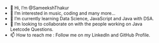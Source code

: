 - 👋 Hi, I’m @SameekshThakur
- 👀 I’m interested in music, coding and many more...
- 🌱 I’m currently learning Data Science, JavaScript and Java with DSA.
- 💞️ I’m looking to collaborate on with the people working on Java Leetcode Questions.
- 📫 How to reach me : Follow me on my LinkedIn and GitHub Profile.

<!---
SameekshThakur/SameekshThakur is a ✨ special ✨ repository because its `README.md` (this file) appears on your GitHub profile.
You can click the Preview link to take a look at your changes.
--->
